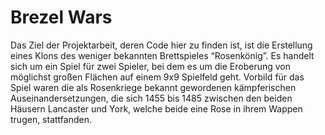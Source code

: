 # Brezel Wars

Das Ziel der Projektarbeit, deren Code hier zu finden ist, ist die Erstellung eines Klons des weniger bekannten Brettspieles “Rosenkönig”. Es handelt sich um ein Spiel für zwei Spieler, bei dem es um die Eroberung von möglichst großen Flächen auf einem 9x9 Spielfeld geht. Vorbild für das Spiel waren die als Rosenkriege bekannt gewordenen kämpferischen Auseinandersetzungen, die sich 1455 bis 1485 zwischen den beiden Häusern Lancaster und York, welche beide eine Rose in ihrem Wappen trugen, stattfanden.
